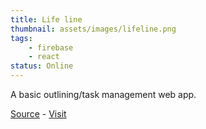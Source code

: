 ```yaml
---
title: Life line
thumbnail: assets/images/lifeline.png
tags:
    - firebase
    - react
status: Online
---
```

A basic outlining/task management web app.

[Source][1] - [Visit][2]

[1]: https://github.com/ryan3r/life-line/
[2]: https://lifeline.ryan3r.com/